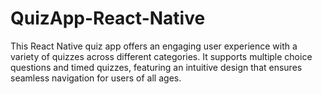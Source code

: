 # QuizApp-React-Native
This React Native quiz app offers an engaging user experience with a variety of quizzes across different categories. It supports multiple choice questions and timed quizzes, featuring an intuitive design that ensures seamless navigation for users of all ages.
